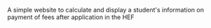 A simple website to calculate and display a student's information on payment of fees after application in the HEF
